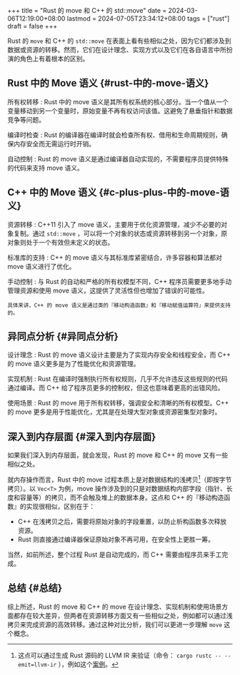 +++
title = "Rust 的 move 和 C++ 的 std::move"
date = 2024-03-06T12:19:00+08:00
lastmod = 2024-07-05T23:34:12+08:00
tags = ["rust"]
draft = false
+++

Rust 的 `move` 和 C++ 的 `std::move` 在表面上看有些相似之处，因为它们都涉及到数据或资源的转移。然而，它们在设计理念、实现方式以及它们在各自语言中所扮演的角色上有着根本的区别。


## Rust 中的 Move 语义 {#rust-中的-move-语义}

所有权转移
: Rust 中的 move 语义是其所有权系统的核心部分。当一个值从一个变量移动到另一个变量时，原始变量不再有权访问该值。这避免了悬垂指针和数据竞争等问题。

编译时检查
: Rust 的编译器在编译时就会检查所有权、借用和生命周期规则，确保内存安全而无需运行时开销。

自动控制
: Rust 的 move 语义是通过编译器自动实现的，不需要程序员提供特殊的代码来支持 move
    语义。


## C++ 中的 Move 语义 {#c-plus-plus-中的-move-语义}

资源转移
: C++11 引入了 move 语义，主要用于优化资源管理，减少不必要的对象复制。通过
    `std::move` ，可以将一个对象的状态或资源转移到另一个对象，原对象则处于一个有效但未定义的状态。

标准库的支持
: C++ 的 move 语义与其标准库紧密结合，许多容器和算法都对 move 语义进行了优化。

手动控制
: 与 Rust 的自动和严格的所有权模型不同，C++ 程序员需要更多地手动管理资源和使用
    move 语义，这提供了灵活性但也增加了错误的可能性。

    具体来讲，C++ 的 move 语义是通过类的『移动构造函数』和『移动赋值运算符』来提供支持的。


## 异同点分析 {#异同点分析}

设计理念
: Rust 的 move 语义设计主要是为了实现内存安全和线程安全，而 C++ 的 move 语义更多是为了性能优化和资源管理。

实现机制
: Rust 在编译时强制执行所有权规则，几乎不允许违反这些规则的代码通过编译。而 C++
    给了程序员更多的控制权，但这也意味着更高的出错风险。

使用场景
: Rust 的 move 用于所有权转移，强调安全和清晰的所有权模型。C++ 的 move 更多是用于性能优化，尤其是在处理大型对象或资源密集型对象时。


## 深入到内存层面 {#深入到内存层面}

如果我们深入到内存层面，就会发现，Rust 的 move 和 C++ 的 move 又有一些相似之处。

就内存操作而言，Rust 中的 move 过程本质上是对数据结构的浅拷贝[^fn:1]（即按字节拷贝）。以 `Vec<T>` 为例，move 操作涉及到的只是对数据结构内部字段（指针、长度和容量等）的拷贝，而不会触及堆上的数据本身。这点和 C++ 的『移动构造函数』的实现很相似，区别在于：

-   C++ 在浅拷贝之后，需要将原始对象的字段重置，以防止析构函数多次释放资源。
-   Rust 则直接通过编译器保证原始对象不再可用，在安全性上更胜一筹。

当然，如前所述，整个过程 Rust 是自动完成的，而 C++ 需要由程序员来手工完成。


## 总结 {#总结}

综上所述，Rust 的 move 和 C++ 的 move 在设计理念、实现机制和使用场景方面都存在较大差异，但两者在资源转移方面又有一些相似之处，例如都可以通过浅拷贝来完成资源的高效转移。通过这种对比分析，我们可以更进一步理解 `move` 这个概念。

[^fn:1]: 这点可以通过生成 Rust 源码的 LLVM IR 来验证（命令： `cargo rustc --
    --emit=llvm-ir` ），例如这个[案例](https://stackoverflow.com/a/30290070/1066512)。

